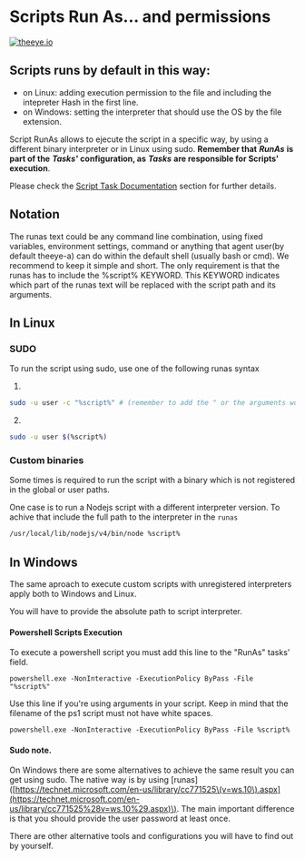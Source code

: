 # Scripts Run As... and permissions

[![theeye.io](/images/logo-theeye-theOeye-logo2.png)](https://theeye.io/en/index.html)

## Scripts runs by default in this way:

* on Linux: adding execution permission to the file and including the intepreter Hash in the first line.
* on Windows: setting the interpreter that should use the OS by the file extension.

Script RunAs allows to ejecute the script in a specific way, by using a different binary interpreter or in Linux using sudo. **Remember that** _**RunAs**_ **is part of the** _**Tasks'**_ **configuration, as** _**Tasks**_ **are responsible for Scripts' execution**. 

Please check the [Script Task Documentation](/core-concepts/scripts/) section for further details.

## Notation

The runas text could be any command line combination, using fixed variables, environment settings, command or anything that agent user\(by default theeye-a\) can do within the default shell \(usually bash or cmd\). We recommend to keep it simple and short. The only requirement is that the runas has to include the %script% KEYWORD. This KEYWORD indicates which part of the runas text will be replaced with the script path and its arguments.

## In Linux

### SUDO

To run the script using sudo, use one of the following runas syntax

1.

```bash
sudo -u user -c "%script%" # (remember to add the " or the arguments won't be visible by the script)
```

2.

```bash
sudo -u user $(%script%)
```

### Custom binaries

Some times is required to run the script with a binary which is not registered in the global or user paths.

One case is to run a Nodejs script with a different interpreter version. To achive that include the full path to the interpreter in the `runas`

```bash
/usr/local/lib/nodejs/v4/bin/node %script%
```

## In Windows

The same aproach to execute custom scripts with unregistered interpreters apply both to Windows and Linux.

You will have to provide the absolute path to script interpreter.

#### Powershell Scripts Execution

To execute a powershell script you must add this line to the "RunAs" tasks' field.

```text
powershell.exe -NonInteractive -ExecutionPolicy ByPass -File "%script%"
```

Use this line if you're using arguments in your script. Keep in mind that the filename of the ps1 script must not have white spaces.

```text
powershell.exe -NonInteractive -ExecutionPolicy ByPass -File %script%
```

#### Sudo note.

On Windows there are some alternatives to achieve the same result you can get using sudo. The native way is by using \[runas\]\([https://technet.microsoft.com/en-us/library/cc771525\(v=ws.10\).aspx](https://technet.microsoft.com/en-us/library/cc771525%28v=ws.10%29.aspx)\). The main important difference is that you should provide the user password at least once.

There are other alternative tools and configurations you will have to find out by yourself.

